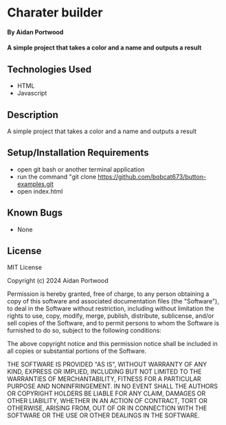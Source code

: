 # Charater builder

#### By Aidan Portwood

#### A simple project that takes a color and a name and outputs a result

## Technologies Used

* HTML
* Javascript

## Description

  A simple project that takes a color and a name and outputs a result

## Setup/Installation Requirements

* open git bash or another terminal application
* run the command "git clone https://github.com/bobcat673/button-examples.git
* open index.html

## Known Bugs

* None

## License

MIT License

Copyright (c) 2024 Aidan Portwood

Permission is hereby granted, free of charge, to any person obtaining a copy
of this software and associated documentation files (the "Software"), to deal
in the Software without restriction, including without limitation the rights
to use, copy, modify, merge, publish, distribute, sublicense, and/or sell
copies of the Software, and to permit persons to whom the Software is
furnished to do so, subject to the following conditions:

The above copyright notice and this permission notice shall be included in all
copies or substantial portions of the Software.

THE SOFTWARE IS PROVIDED "AS IS", WITHOUT WARRANTY OF ANY KIND, EXPRESS OR
IMPLIED, INCLUDING BUT NOT LIMITED TO THE WARRANTIES OF MERCHANTABILITY,
FITNESS FOR A PARTICULAR PURPOSE AND NONINFRINGEMENT. IN NO EVENT SHALL THE
AUTHORS OR COPYRIGHT HOLDERS BE LIABLE FOR ANY CLAIM, DAMAGES OR OTHER
LIABILITY, WHETHER IN AN ACTION OF CONTRACT, TORT OR OTHERWISE, ARISING FROM,
OUT OF OR IN CONNECTION WITH THE SOFTWARE OR THE USE OR OTHER DEALINGS IN THE
SOFTWARE.